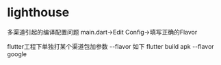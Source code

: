 # lighthouse

多渠道引起的编译配置问题
main.dart->Edit Config->填写正确的Flavor

flutter工程下单独打某个渠道包加参数 --flavor 如下
flutter build apk --flavor google